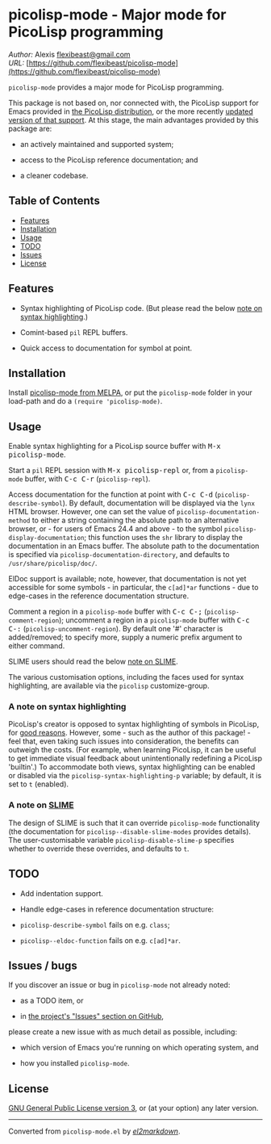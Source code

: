 # picolisp-mode - Major mode for PicoLisp programming

*Author:* Alexis <flexibeast@gmail.com><br>
*URL:* [https://github.com/flexibeast/picolisp-mode](https://github.com/flexibeast/picolisp-mode)<br>

`picolisp-mode` provides a major mode for PicoLisp programming.

This package is not based on, nor connected with, the PicoLisp support for Emacs provided in [the PicoLisp distribution](http://software-lab.de/down.html), or the more recently [updated version of that support](https://github.com/tj64/picolisp-mode). At this stage, the main advantages provided by this package are:

* an actively maintained and supported system;

* access to the PicoLisp reference documentation; and

* a cleaner codebase.

## Table of Contents

- [Features](#features)
- [Installation](#installation)
- [Usage](#usage)
- [TODO](#todo)
- [Issues](#issues)
- [License](#license)

## Features

* Syntax highlighting of PicoLisp code. (But please read the below [note on syntax highlighting](#highlighting).)

* Comint-based `pil` REPL buffers.

* Quick access to documentation for symbol at point.

## Installation

Install [picolisp-mode from MELPA](http://melpa.org/#/picolisp-mode), or put the `picolisp-mode` folder in your load-path and do a `(require 'picolisp-mode)`.

## Usage

Enable syntax highlighting for a PicoLisp source buffer with <kbd>M-x picolisp-mode</kbd>. 

Start a `pil` REPL session with <kbd>M-x picolisp-repl</kbd> or, from a `picolisp-mode` buffer, with <kbd>C-c C-r</kbd> (`picolisp-repl`).

Access documentation for the function at point with <kbd>C-c C-d</kbd> (`picolisp-describe-symbol`). By default, documentation will be displayed via the `lynx` HTML browser. However, one can set the value of `picolisp-documentation-method` to either a string containing the absolute path to an alternative browser, or - for users of Emacs 24.4 and above - to the symbol `picolisp-display-documentation`; this function uses the `shr` library to display the documentation in an Emacs buffer. The absolute path to the documentation is specified via `picolisp-documentation-directory`, and defaults to `/usr/share/picolisp/doc/`.

ElDoc support is available; note, however, that documentation is not yet accessible for some symbols - in particular, the `c[ad]*ar` functions - due to edge-cases in the reference documentation structure.

Comment a region in a `picolisp-mode` buffer with <kbd>C-c C-;</kbd> (`picolisp-comment-region`); uncomment a region in a `picolisp-mode` buffer with <kbd>C-c C-:</kbd> (`picolisp-uncomment-region`). By default one '#' character is added/removed; to specify more, supply a numeric prefix argument to either command.

SLIME users should read the below [note on SLIME](#slime).

The various customisation options, including the faces used for syntax highlighting, are available via the `picolisp` customize-group.

<a name="highlighting"></a>

### A note on syntax highlighting

PicoLisp's creator is opposed to syntax highlighting of symbols in PicoLisp, for [good reasons](http://www.mail-archive.com/picolisp@software-lab.de/msg05019.html). However, some - such as the author of this package! - feel that, even taking such issues into consideration, the benefits can outweigh the costs. (For example, when learning PicoLisp, it can be useful to get immediate visual feedback about unintentionally redefining a PicoLisp 'builtin'.) To accommodate both views, syntax highlighting can be enabled or disabled via the `picolisp-syntax-highlighting-p` variable; by default, it is set to `t` (enabled).

<a name="slime"></a>

### A note on [SLIME](https://github.com/slime/slime)

The design of SLIME is such that it can override `picolisp-mode` functionality (the documentation for `picolisp--disable-slime-modes` provides details). The user-customisable variable `picolisp-disable-slime-p` specifies whether to override these overrides, and defaults to `t`.

## TODO

* Add indentation support.

* Handle edge-cases in reference documentation structure:

 * `picolisp-describe-symbol` fails on e.g. `class`;

 * `picolisp--eldoc-function` fails on e.g. `c[ad]*ar`.

<a name="issues"></a>

## Issues / bugs

If you discover an issue or bug in `picolisp-mode` not already noted:

* as a TODO item, or

* in [the project's "Issues" section on GitHub](https://github.com/flexibeast/picolisp-mode/issues),

please create a new issue with as much detail as possible, including:

* which version of Emacs you're running on which operating system, and

* how you installed `picolisp-mode`.

## License

[GNU General Public License version 3](http://www.gnu.org/licenses/gpl.html), or (at your option) any later version.


---
Converted from `picolisp-mode.el` by [*el2markdown*](https://github.com/Lindydancer/el2markdown).
